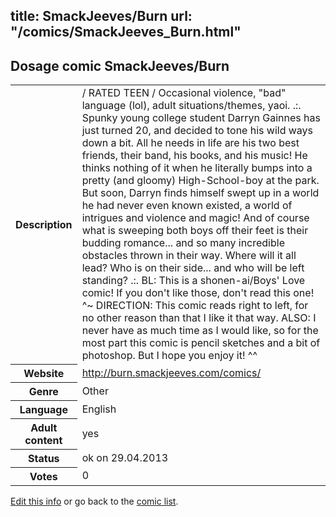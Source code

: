 title: SmackJeeves/Burn
url: "/comics/SmackJeeves_Burn.html"
---
Dosage comic SmackJeeves/Burn
-----------------------------------------

<p id="msg"></p>
<script type="text/javascript">
if (window.location.search === '?edit_info_mail=sent_ok') {
  var elem = document.getElementById("msg");
  elem.innerHTML = 'Edited information sucessfully sent.';
  elem.className = 'ok';
}
</script>
<table class="comicinfo">
<tr>
<th>Description</th><td>/ RATED TEEN / Occasional violence, &quot;bad&quot; language (lol), adult situations/themes, yaoi. .:. Spunky young college student Darryn Gainnes has just turned 20, and decided to tone his wild ways down a bit. All he needs in life are his two best friends, their band, his books, and his music! He thinks nothing of it when he literally bumps into a pretty (and gloomy) High-School-boy at the park. But soon, Darryn finds himself swept up in a world he had never even known existed, a world of intrigues and violence and magic! And of course what is sweeping both boys off their feet is their budding romance... and so many incredible obstacles thrown in their way. Where will it all lead? Who is on their side... and who will be left standing? .:. BL: This is a shonen-ai/Boys' Love comic! If you don't like those, don't read this one! ^~ DIRECTION: This comic reads right to left, for no other reason than that I like it that way. ALSO: I never have as much time as I would like, so for the most part this comic is pencil sketches and a bit of photoshop. But I hope you enjoy it! ^^</td>
</tr>
<tr>
<th>Website</th><td><a href="http://burn.smackjeeves.com/comics/">http://burn.smackjeeves.com/comics/</a></td>
</tr>
<tr>
<th>Genre</th><td>Other</td>
</tr>
<tr>
<th>Language</th><td>English</td>
</tr>
<tr>
<th>Adult content</th><td>yes</td>
</tr>
<tr>
<th>Status</th><td>ok on 29.04.2013</td>
</tr>
<tr>
<th>Votes</th><td>0</td>
</tr>
</table>

[Edit this info](SmackJeeves_Burn_edit.html) or go back to the [comic list](../comic-index.html).
